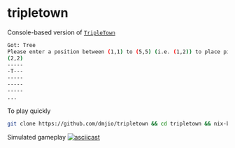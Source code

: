 # tripletown
Console-based version of [`TripleTown`](http://spryfox.com/our-games/tripletown/)

```bash
Got: Tree
Please enter a position between (1,1) to (5,5) (i.e. (1,2)) to place piece on board
(2,2)
-----
-T---
-----
-----
-----
...
```

To play quickly
```bash
git clone https://github.com/dmjio/tripletown && cd tripletown && nix-build && result/bin/main
```

Simulated gameplay
[![asciicast](https://asciinema.org/a/0gl3q81yqexsr243dhi4mx38s.png)](https://asciinema.org/a/0gl3q81yqexsr243dhi4mx38s)
